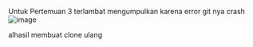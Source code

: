 Untuk Pertemuan 3 terlambat mengumpulkan karena error git nya crash 
![image](https://github.com/taufiqSap/ProgramWeb/assets/133027609/794df07a-b4fa-4034-bc76-a4c5cc6d2850)

alhasil membuat clone ulang
